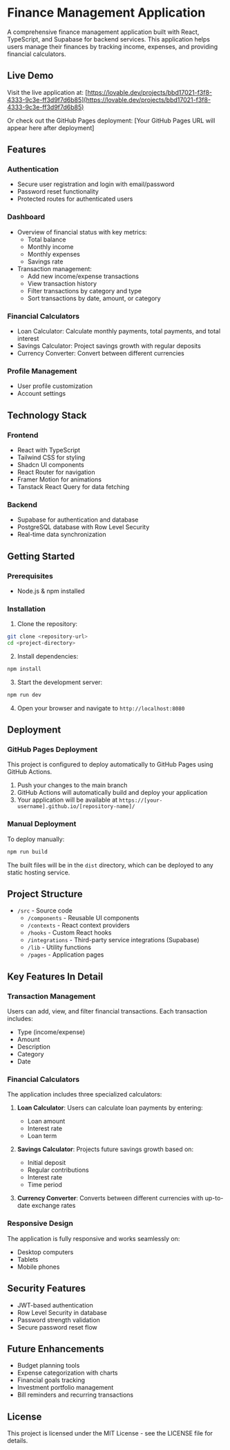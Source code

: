 
# Finance Management Application

A comprehensive finance management application built with React, TypeScript, and Supabase for backend services. This application helps users manage their finances by tracking income, expenses, and providing financial calculators.

## Live Demo

Visit the live application at: [https://lovable.dev/projects/bbd17021-f3f8-4333-9c3e-ff3d9f7d6b85](https://lovable.dev/projects/bbd17021-f3f8-4333-9c3e-ff3d9f7d6b85)

Or check out the GitHub Pages deployment: [Your GitHub Pages URL will appear here after deployment]

## Features

### Authentication
- Secure user registration and login with email/password
- Password reset functionality
- Protected routes for authenticated users

### Dashboard
- Overview of financial status with key metrics:
  - Total balance
  - Monthly income
  - Monthly expenses
  - Savings rate
- Transaction management:
  - Add new income/expense transactions
  - View transaction history
  - Filter transactions by category and type
  - Sort transactions by date, amount, or category

### Financial Calculators
- Loan Calculator: Calculate monthly payments, total payments, and total interest
- Savings Calculator: Project savings growth with regular deposits
- Currency Converter: Convert between different currencies

### Profile Management
- User profile customization
- Account settings

## Technology Stack

### Frontend
- React with TypeScript
- Tailwind CSS for styling
- Shadcn UI components
- React Router for navigation
- Framer Motion for animations
- Tanstack React Query for data fetching

### Backend
- Supabase for authentication and database
- PostgreSQL database with Row Level Security
- Real-time data synchronization

## Getting Started

### Prerequisites
- Node.js & npm installed

### Installation

1. Clone the repository:
```sh
git clone <repository-url>
cd <project-directory>
```

2. Install dependencies:
```sh
npm install
```

3. Start the development server:
```sh
npm run dev
```

4. Open your browser and navigate to `http://localhost:8080`

## Deployment

### GitHub Pages Deployment

This project is configured to deploy automatically to GitHub Pages using GitHub Actions.

1. Push your changes to the main branch
2. GitHub Actions will automatically build and deploy your application
3. Your application will be available at `https://[your-username].github.io/[repository-name]/`

### Manual Deployment

To deploy manually:

```sh
npm run build
```

The built files will be in the `dist` directory, which can be deployed to any static hosting service.

## Project Structure

- `/src` - Source code
  - `/components` - Reusable UI components
  - `/contexts` - React context providers
  - `/hooks` - Custom React hooks
  - `/integrations` - Third-party service integrations (Supabase)
  - `/lib` - Utility functions
  - `/pages` - Application pages

## Key Features In Detail

### Transaction Management
Users can add, view, and filter financial transactions. Each transaction includes:
- Type (income/expense)
- Amount
- Description
- Category
- Date

### Financial Calculators
The application includes three specialized calculators:
1. **Loan Calculator**: Users can calculate loan payments by entering:
   - Loan amount
   - Interest rate
   - Loan term
   
2. **Savings Calculator**: Projects future savings growth based on:
   - Initial deposit
   - Regular contributions
   - Interest rate
   - Time period

3. **Currency Converter**: Converts between different currencies with up-to-date exchange rates

### Responsive Design
The application is fully responsive and works seamlessly on:
- Desktop computers
- Tablets
- Mobile phones

## Security Features

- JWT-based authentication
- Row Level Security in database
- Password strength validation
- Secure password reset flow

## Future Enhancements

- Budget planning tools
- Expense categorization with charts
- Financial goals tracking
- Investment portfolio management
- Bill reminders and recurring transactions

## License

This project is licensed under the MIT License - see the LICENSE file for details.

